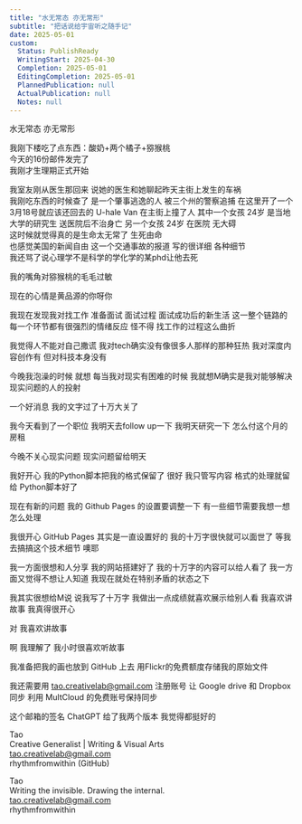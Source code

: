 ```yaml
---
title: "水无常态 亦无常形"
subtitle: "把话说给宇宙听之随手记"
date: 2025-05-01
custom:
  Status: PublishReady
  WritingStart: 2025-04-30
  Completion: 2025-05-01
  EditingCompletion: 2025-05-01
  PlannedPublication: null
  ActualPublication: null
  Notes: null
---        
```

水无常态 亦无常形        
        
我刚下楼吃了点东西：酸奶+两个橘子+猕猴桃        
今天的16份邮件发完了        
我刚才生理期正式开始        
        
我室友刚从医生那回来 说她的医生和她聊起昨天主街上发生的车祸        
我刚吃东西的时候查了 是一个肇事逃逸的人 被三个州的警察追捕 在这里开了一个3月18号就应该还回去的 U-hale Van 在主街上撞了人 其中一个女孩 24岁 是当地大学的研究生 送医院后不治身亡 另一个女孩 24岁 在医院 无大碍        
这时候就觉得真的是生命太无常了 生死由命        
也感觉美国的新闻自由 这一个交通事故的报道 写的很详细 各种细节        
我还骂了说心理学不是科学的学化学的某phd让他去死        
        
我的嘴角对猕猴桃的毛毛过敏        
        
现在的心情是黄品源的你呀你        
        
我现在发现我对找工作 准备面试 面试过程 面试成功后的新生活 这一整个链路的每一个环节都有很强烈的情绪反应 怪不得 找工作的过程这么曲折        
        
我觉得人不能对自己撒谎 我对tech确实没有像很多人那样的那种狂热 我对深度内容创作有 但对科技本身没有        
        
今晚我泡澡的时候 就想 每当我对现实有困难的时候 我就想M确实是我对能够解决现实问题的人的投射        
        
一个好消息 我的文字过了十万大关了        
        
我今天看到了一个职位 我明天去follow up一下 我明天研究一下 怎么付这个月的房租        
        
今晚不关心现实问题 现实问题留给明天        
        
我好开心 我的Python脚本把我的格式保留了 很好 我只管写内容 格式的处理就留给 Python脚本好了        
        
现在有新的问题 我的 Github Pages 的设置要调整一下 有一些细节需要我想一想怎么处理        
        
我很开心 GitHub Pages 其实是一直设置好的 我的十万字很快就可以面世了 等我去搞搞这个技术细节 噢耶        
        
我一方面很想和人分享 我的网站搭建好了 我的十万字的内容可以给人看了 我一方面又觉得不想让人知道 我现在就处在特别矛盾的状态之下        
        
我其实很想给M说 说我写了十万字  我做出一点成绩就喜欢展示给别人看 我喜欢讲故事 我真得很开心        
        
对 我喜欢讲故事        
        
啊 我理解了 我小时很喜欢听故事        
        
我准备把我的画也放到 GitHub 上去 用Flickr的免费额度存储我的原始文件        
        
我还需要用 tao.creativelab@gmail.com 注册账号 让 Google drive 和 Dropbox 同步 利用 MultCloud 的免费账号保持同步        
        
这个邮箱的签名 ChatGPT 给了我两个版本 我觉得都挺好的        
        
Tao        
Creative Generalist | Writing & Visual Arts        
tao.creativelab@gmail.com        
rhythmfromwithin (GitHub)        
        
Tao        
Writing the invisible. Drawing the internal.        
tao.creativelab@gmail.com        
rhythmfromwithin        
       
      